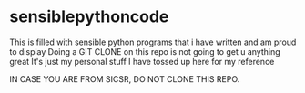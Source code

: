 # sensiblepythoncode
This is filled with sensible python programs that i have written and am proud to display
Doing a GIT CLONE on this repo is not going to get u anything great
It's just my personal stuff I have tossed up here for my reference

IN CASE YOU ARE FROM SICSR, DO NOT CLONE THIS REPO.
